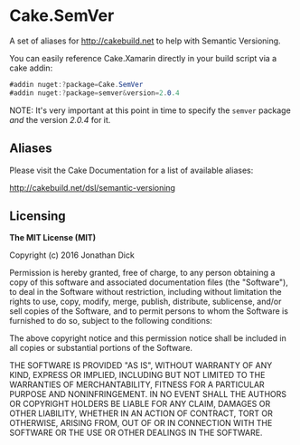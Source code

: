 # Cake.SemVer
A set of aliases for http://cakebuild.net to help with Semantic Versioning.


You can easily reference Cake.Xamarin directly in your build script via a cake addin:

```csharp
#addin nuget:?package=Cake.SemVer
#addin nuget:?package=semver&version=2.0.4
```

NOTE: It's very important at this point in time to specify the `semver` package *and* the version _2.0.4_ for it.


## Aliases

Please visit the Cake Documentation for a list of available aliases:

http://cakebuild.net/dsl/semantic-versioning


## Licensing
**The MIT License (MIT)**

Copyright (c) 2016 Jonathan Dick

Permission is hereby granted, free of charge, to any person obtaining a copy of this software and associated documentation files (the "Software"), to deal in the Software without restriction, including without limitation the rights to use, copy, modify, merge, publish, distribute, sublicense, and/or sell copies of the Software, and to permit persons to whom the Software is furnished to do so, subject to the following conditions:

The above copyright notice and this permission notice shall be included in all copies or substantial portions of the Software.

THE SOFTWARE IS PROVIDED "AS IS", WITHOUT WARRANTY OF ANY KIND, EXPRESS OR IMPLIED, INCLUDING BUT NOT LIMITED TO THE WARRANTIES OF MERCHANTABILITY, FITNESS FOR A PARTICULAR PURPOSE AND NONINFRINGEMENT. IN NO EVENT SHALL THE AUTHORS OR COPYRIGHT HOLDERS BE LIABLE FOR ANY CLAIM, DAMAGES OR OTHER LIABILITY, WHETHER IN AN ACTION OF CONTRACT, TORT OR OTHERWISE, ARISING FROM, OUT OF OR IN CONNECTION WITH THE SOFTWARE OR THE USE OR OTHER DEALINGS IN THE SOFTWARE.
